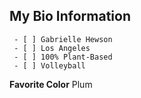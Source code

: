 ## My Bio Information
     - [ ] Gabrielle Hewson
     - [ ] Los Angeles
     - [ ] 100% Plant-Based
     - [ ] Volleyball
**Favorite Color** Plum
